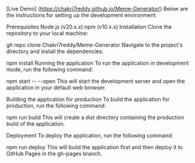 [Live Demo] (https://chakri7reddy.github.io/Meme-Generator/)
Below are the instructions for setting up the development environment.

Prerequisites
Node.js (v20.x.x)
npm (v10.x.x)
Installation
Clone the repository to your local machine:

gh repo clone Chakri7reddy/Meme-Generator
Navigate to the project's directory and install the dependencies:

npm install
Running the application
To run the application in development mode, run the following command:

npm start -- --open
This will start the development server and open the application in your default web browser.

Building the application for production
To build the application for production, run the following command:

npm run build
This will create a dist directory containing the production build of the application.

Deployment
To deploy the application, run the following command:

npm run deploy
This will build the application first and then deploy it to GitHub Pages in the gh-pages branch.
